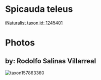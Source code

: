
Spicauda teleus
===============
  
[iNaturalist taxon id: 1245401](https://www.inaturalist.org/taxa/1245401)
# Photos

## by: Rodolfo Salinas Villarreal
  
![taxon157863360](https://inaturalist-open-data.s3.amazonaws.com/photos/169156202/medium.jpg)